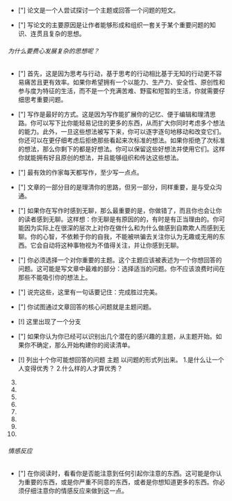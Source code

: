 - ["] 论文是一个人尝试探讨一个主题或回答一个问题的短文。

- ["] 写论文的主要原因是让作者能够形成和组织一套关于某个重要问题的知识、连贯且复杂的思想。

 ###### 为什么要费心发展复杂的思想呢？
- ["] 首先，这是因为思考与行动，基于思考的行动相比基于无知的行动更不容易痛苦且更有效率。如果你希望拥有一个以能力、生产力、安全性、原创性和参与度为特征的生活，而不是一个充满苦难、野蛮和短暂的生活，你就需要仔细思考重要问题。

- ["] 写作是最好的方式。这是因为写作能扩展你的记忆、便于编辑和理清思路。你可以写下比你能轻易记住的更多的东西，从而扩大你同时考虑多个想法的能力。此外，一旦这些想法被写下来，你可以逐字逐句地移动和改变它们。你还可以在更仔细考虑后拒绝那些看起来次标准的想法。如果你拒绝了次标准的想法，那么你剩下的都是好想法。你可以保留这些好想法并使用它们。这样你就能拥有好且原创的想法，并且能够组织和传达这些想法。

- ["] 最有效的作家每天都写作，至少写一点点。

- ["] 文章的一部分目的是理清你的思路，但另一部分，同样重要，是与受众沟通。

- ["] 如果你在写作时感到无聊，那么最重要的是，你做错了，而且你也会让你的读者感到无聊。这样想：你无聊是有原因的的，有时是有正当理由的。你可能因为实际上在很深的层次上对你在做什么和为什么做感到自欺欺人而感到无聊。你的心智，不依赖于你的自我，不能被哄骗去关注你认为无趣或无用的东西。它会自动将这种事物视为不值得关注，并让你感到无聊。

- ["] 你必须选择一个对你重要的主题。这个主题应该被表述为一个你想回答的问题。这可能是写文章中最难的部分：选择适当的问题。你不应该浪费时间在那些不能吸引你的想法上。
- ["] 说完这些，这里有一句话要记住：完成胜过完美。
- ["]  你试图通过文章回答的核心问题就是主题问题。
- [!] 这里出现了一个分支
- ["] 如果你认为你已经可以识别出几个潜在的感兴趣的主题，从主题开始。如果你不确定，那么开始构建你的阅读清单。
- [!] 列出十个你可能想回答的问题
主题
以问题的形式列出来。
1.是什么让一个人变得优秀？
2.什么样的人才算优秀？
3.
4.
5.
6.
7.
8.
9.
10.
###### 情感反应
- ["] 在你阅读时，看看你是否能注意到任何引起你注意的东西。这可能是你认为重要的东西，或是你严重不同意的东西，或者是你想知道更多的东西。你必须仔细注意你的情感反应来做到这一点。
